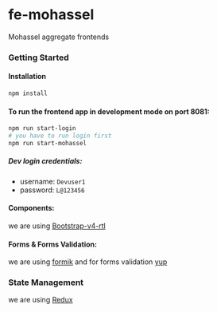 # fe-mohassel

Mohassel aggregate frontends

### Getting Started

#### Installation

```bash
npm install
```

#### To run the frontend app in development mode on port 8081:

```bash
npm run start-login
# you have to run login first
npm run start-mohassel
```

##### Dev login credentials:

- username: `Devuser1`
- password: `L@123456`

#### Components:

we are using [Bootstrap-v4-rtl](https://github.com/MahdiMajidzadeh/bootstrap-v4-rtl)

#### Forms & Forms Validation:

we are using [formik](https://github.com/formium/formik)
and for forms validation [yup](https://formik.org/docs/guides/validation)

### State Management

we are using [Redux](https://react-redux.js.org/)
